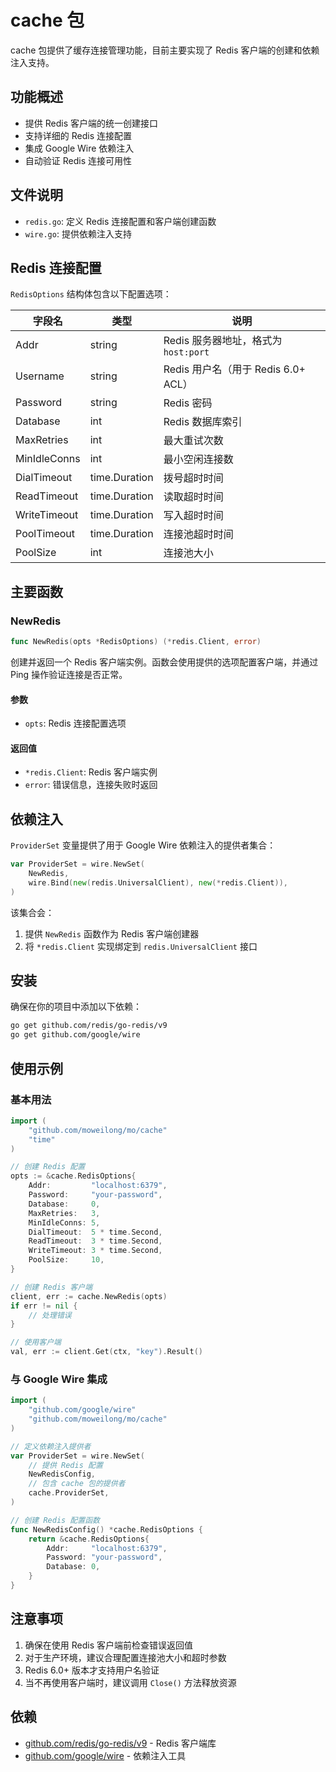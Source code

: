 # cache 包

cache 包提供了缓存连接管理功能，目前主要实现了 Redis 客户端的创建和依赖注入支持。

## 功能概述

- 提供 Redis 客户端的统一创建接口
- 支持详细的 Redis 连接配置
- 集成 Google Wire 依赖注入
- 自动验证 Redis 连接可用性

## 文件说明

- `redis.go`: 定义 Redis 连接配置和客户端创建函数
- `wire.go`: 提供依赖注入支持

## Redis 连接配置

`RedisOptions` 结构体包含以下配置选项：

| 字段名 | 类型 | 说明 |
|-------|------|------|
| Addr | string | Redis 服务器地址，格式为 `host:port` |
| Username | string | Redis 用户名（用于 Redis 6.0+ ACL） |
| Password | string | Redis 密码 |
| Database | int | Redis 数据库索引 |
| MaxRetries | int | 最大重试次数 |
| MinIdleConns | int | 最小空闲连接数 |
| DialTimeout | time.Duration | 拨号超时时间 |
| ReadTimeout | time.Duration | 读取超时时间 |
| WriteTimeout | time.Duration | 写入超时时间 |
| PoolTimeout | time.Duration | 连接池超时时间 |
| PoolSize | int | 连接池大小 |

## 主要函数

### NewRedis

```go
func NewRedis(opts *RedisOptions) (*redis.Client, error)
```

创建并返回一个 Redis 客户端实例。函数会使用提供的选项配置客户端，并通过 Ping 操作验证连接是否正常。

#### 参数
- `opts`: Redis 连接配置选项

#### 返回值
- `*redis.Client`: Redis 客户端实例
- `error`: 错误信息，连接失败时返回

## 依赖注入

`ProviderSet` 变量提供了用于 Google Wire 依赖注入的提供者集合：

```go
var ProviderSet = wire.NewSet(
    NewRedis,
    wire.Bind(new(redis.UniversalClient), new(*redis.Client)),
)
```

该集合会：
1. 提供 `NewRedis` 函数作为 Redis 客户端创建器
2. 将 `*redis.Client` 实现绑定到 `redis.UniversalClient` 接口

## 安装

确保在你的项目中添加以下依赖：

```bash
go get github.com/redis/go-redis/v9
go get github.com/google/wire
```

## 使用示例

### 基本用法

```go
import (
    "github.com/moweilong/mo/cache"
    "time"
)

// 创建 Redis 配置
opts := &cache.RedisOptions{
    Addr:         "localhost:6379",
    Password:     "your-password",
    Database:     0,
    MaxRetries:   3,
    MinIdleConns: 5,
    DialTimeout:  5 * time.Second,
    ReadTimeout:  3 * time.Second,
    WriteTimeout: 3 * time.Second,
    PoolSize:     10,
}

// 创建 Redis 客户端
client, err := cache.NewRedis(opts)
if err != nil {
    // 处理错误
}

// 使用客户端
val, err := client.Get(ctx, "key").Result()
```

### 与 Google Wire 集成

```go
import (
    "github.com/google/wire"
    "github.com/moweilong/mo/cache"
)

// 定义依赖注入提供者
var ProviderSet = wire.NewSet(
    // 提供 Redis 配置
    NewRedisConfig,
    // 包含 cache 包的提供者
    cache.ProviderSet,
)

// 创建 Redis 配置函数
func NewRedisConfig() *cache.RedisOptions {
    return &cache.RedisOptions{
        Addr:     "localhost:6379",
        Password: "your-password",
        Database: 0,
    }
}
```

## 注意事项

1. 确保在使用 Redis 客户端前检查错误返回值
2. 对于生产环境，建议合理配置连接池大小和超时参数
3. Redis 6.0+ 版本才支持用户名验证
4. 当不再使用客户端时，建议调用 `Close()` 方法释放资源

## 依赖

- [github.com/redis/go-redis/v9](https://github.com/redis/go-redis) - Redis 客户端库
- [github.com/google/wire](https://github.com/google/wire) - 依赖注入工具